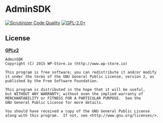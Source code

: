 # AdminSDK
[![Scrutinizer Code Quality](https://scrutinizer-ci.com/g/WPStore/AdminSDK/badges/quality-score.png?b=master)](https://scrutinizer-ci.com/g/WPStore/AdminSDK/?branch=master)
[![GPL-2.0+](http://img.shields.io/badge/license-GPL--2.0%2B-green.svg)](http://www.gnu.org/licenses/gpl-2.0.html)


## License
__[GPLv2](http://www.gnu.org/licenses/gpl-2.0.html)__

    AdminSDK
    Copyright (C) 2015 WP-Store.io (http://www.wp-store.io)

    This program is free software; you can redistribute it and/or modify
    it under the terms of the GNU General Public License, version 2, as
    published by the Free Software Foundation.

    This program is distributed in the hope that it will be useful,
    but WITHOUT ANY WARRANTY; without even the implied warranty of
    MERCHANTABILITY or FITNESS FOR A PARTICULAR PURPOSE.  See the
    GNU General Public License for more details.

    You should have received a copy of the GNU General Public License
    along with this program.  If not, see <http://www.gnu.org/licenses/>.
